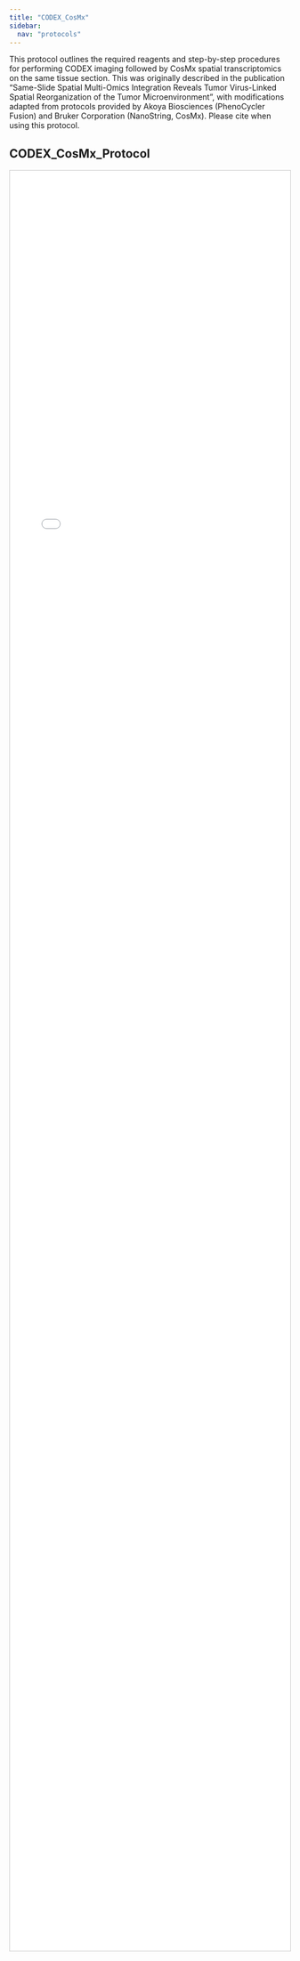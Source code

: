 ```yaml
---
title: "CODEX_CosMx"
sidebar:
  nav: "protocols"
---
```


This protocol outlines the required reagents and step-by-step procedures for performing CODEX imaging followed by CosMx spatial
transcriptomics on the same tissue section. This was originally described in the publication “Same-Slide Spatial Multi-Omics Integration
Reveals Tumor Virus-Linked Spatial Reorganization of the Tumor Microenvironment”, with modifications adapted from protocols provided
by Akoya Biosciences (PhenoCycler Fusion) and Bruker Corporation (NanoString, CosMx). Please cite when using this protocol.

## CODEX_CosMx_Protocol

<iframe 
  src="{{ '/assets/protocols/CODEX_CosMx_protocol_v1.pdf' | relative_url }}" 
  style="width:100%; height:80vh; border:1px solid #ccc;">
</iframe>